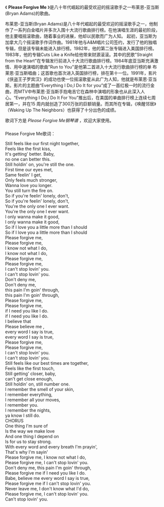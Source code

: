 

《 **Please Forgive Me** 》是八十年代崛起的最受欢迎的摇滚歌手之一布莱恩-亚当斯(Bryan Adams)的歌曲。

  

布莱恩-亚当斯(Bryan
Adams)是八十年代崛起的最受欢迎的摇滚歌手之一，他制作了一系列白金唱片并多次入围十大流行歌曲排行榜。在他演唱生涯的最初阶段，他主要唱摇滚歌曲，随着事业的进展，他却以民歌而广为人知。
起初，亚当斯为加拿大几个摇滚歌手作词作曲。1981年他与A&M唱片公司签约，发行了他的独唱专辑，但是该专辑未能进入排行榜。1982年，他的第二张专辑进入美国排行榜。1983年，他的专辑Cuts
Like a Knife给他带来财源滚滚。其中的民歌"Straight from the
Heart"在专辑发行前进入十大流行歌曲排行榜。1984年底亚当斯充满激情、用中速演唱的歌曲"Run to You"是他第二首进入十大流行歌曲排行榜的单
布莱恩·亚当斯唱曲；这首歌也首次进入英国排行榜，排在第十一位。1991年，影片《侠盗王子罗宾汉》的成功也使一位摇滚歌星从此广为人知，他就是布莱恩·亚当斯。影片的主题曲“Everything
I Do,I Do It for
you”成了一首红极一时的流行金曲，而MTV中布莱恩·亚当斯手抱电吉它在森林中演唱的形象也从此深入人心。“Everything I Do,I Do It
For You”推出后，在美国的单曲排行榜上连续七周居第一，并在15 周内就创造了300万张的巨额销量。而其所在专辑，《唤醒邻居》（Waking Up
The Neighbors）也获得了十分出色的成绩。

  

歌词下方是 _Please Forgive Me钢琴谱_ ，欢迎大家使用。

###  
Please Forgive Me歌词：

  
Still feels like our first night together,  
Feels like the first kiss,  
It's getting' better. Baby,  
no one can better this.  
Still holdin' on, you're still the one.  
First time our eyes met,  
Same feelin' I get,  
Only feels much stronger,  
Wanna love you longer.  
You still turn the fire on.  
So if you're feelin' lonely, don't,  
So if you're feelin' lonely, don't,  
You're the only one I ever want.  
You're the only one I ever want.  
I only wanna make it good,  
I only wanna make it good,  
So if I love you a little more than I should  
So if I love you a little more than I should  
Please forgive me,  
Please forgive me,  
I know not what I do,  
I know not what I do,  
Please forgive me,  
Please forgive me,  
I can't stop lovin' you.  
I can't stop lovin' you.  
Don't deny me,  
Don't deny me,  
this pain I'm goin' through,  
this pain I'm goin' through,  
Please forgive me,  
Please forgive me,  
if I need you like I do.  
if I need you like I do.  
I believe that  
Please believe me ,  
every word I say is true,  
every word I say is true,  
Please forgive me,  
Please forgive me,  
I can't stop lovin' you.  
I can't stop lovin' you.  
Still feels like our best times are together,  
Feels like the first touch,  
Still getting' closer, baby,  
can't get close enough,  
Still holdin' on, still number one.  
I remember the smell of your skin,  
I remember everything,  
I remember all your moves,  
I remember you.  
I remember the nights,  
ya know I still do.  
CHORUS  
One thing I'm sure of  
Is the way we make love  
And one thing I depend on  
Is for us to stay strong.  
With every word and every breath I'm prayin',  
That's why I'm sayin'  
Please forgive me, I know not what I do,  
Please forgive me, I can't stop lovin' you.  
Don't deny me, this pain I'm goin' through,  
Please forgive me if I need you like I do.  
Babe, believe me every word I say is true,  
Please forgive me if I can't stop lovin' you.  
Never leave me, I don't know what I'd do,  
Please forgive me, I can't stop lovin' you.  
Can't stop lovin' you.  
  

